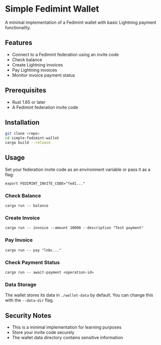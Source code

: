 # Simple Fedimint Wallet

A minimal implementation of a Fedimint wallet with basic Lightning payment functionality.

## Features

- Connect to a Fedimint federation using an invite code
- Check balance
- Create Lightning invoices
- Pay Lightning invoices
- Monitor invoice payment status

## Prerequisites

- Rust 1.65 or later
- A Fedimint federation invite code

## Installation

```bash
git clone <repo>
cd simple-fedimint-wallet
cargo build --release
```

## Usage

Set your federation invite code as an environment variable or pass it as a flag:

```shell
export FEDIMINT_INVITE_CODE="fed1..."
```

### Check Balance

```shell
cargo run -- balance
```

### Create Invoice

```shell
cargo run -- invoice --amount 10000 --description "Test payment"
```

### Pay Invoice

```shell
cargo run -- pay "lnbc..."
```

### Check Payment Status

```shell
cargo run -- await-payment <operation-id>
```

### Data Storage

The wallet stores its data in `./wallet-data` by default. You can change this with the `--data-dir` flag.

## Security Notes

- This is a minimal implementation for learning purposes
- Store your invite code securely
- The wallet data directory contains sensitive information
